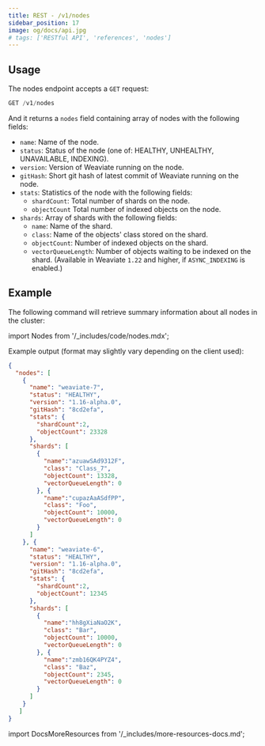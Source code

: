 ```yaml
---
title: REST - /v1/nodes
sidebar_position: 17
image: og/docs/api.jpg
# tags: ['RESTful API', 'references', 'nodes']
---
```



## Usage

The nodes endpoint accepts a `GET` request:

```js
GET /v1/nodes
```

And it returns a `nodes` field containing array of nodes with the following fields:
- `name`: Name of the node.
- `status`: Status of the node (one of: HEALTHY, UNHEALTHY, UNAVAILABLE, INDEXING).
- `version`: Version of Weaviate running on the node.
- `gitHash`: Short git hash of latest commit of Weaviate running on the node.
- `stats`: Statistics of the node with the following fields:
    - `shardCount`: Total number of shards on the node.
    - `objectCount` Total number of indexed objects on the node.
- `shards`: Array of shards with the following fields:
    - `name`: Name of the shard.
    - `class`: Name of the objects' class stored on the shard.
    - `objectCount`: Number of indexed objects on the shard.
    - `vectorQueueLength`: Number of objects waiting to be indexed on the shard. (Available in Weaviate `1.22` and higher, if `ASYNC_INDEXING` is enabled.)

## Example

The following command will retrieve summary information about all nodes in the cluster:

import Nodes from '/_includes/code/nodes.mdx';

<Nodes/>

Example output (format may slightly vary depending on the client used):

```json
{
  "nodes": [
    {
      "name": "weaviate-7",
      "status": "HEALTHY",
      "version": "1.16-alpha.0",
      "gitHash": "8cd2efa",
      "stats": {
        "shardCount":2,
        "objectCount": 23328
      },
      "shards": [
        {
          "name":"azuawSAd9312F",
          "class": "Class_7",
          "objectCount": 13328,
          "vectorQueueLength": 0
        }, {
          "name":"cupazAaASdfPP",
          "class": "Foo",
          "objectCount": 10000,
          "vectorQueueLength": 0
        }
      ]
    }, {
      "name": "weaviate-6",
      "status": "HEALTHY",
      "version": "1.16-alpha.0",
      "gitHash": "8cd2efa",
      "stats": {
        "shardCount":2,
        "objectCount": 12345
      },
      "shards": [
        {
          "name":"hh8gXiaNaO2K",
          "class": "Bar",
          "objectCount": 10000,
          "vectorQueueLength": 0
        }, {
          "name":"zmb16QK4PYZ4",
          "class": "Baz",
          "objectCount": 2345,
          "vectorQueueLength": 0
        }
      ]
    }
   ]
}
```


import DocsMoreResources from '/_includes/more-resources-docs.md';

<DocsMoreResources />
